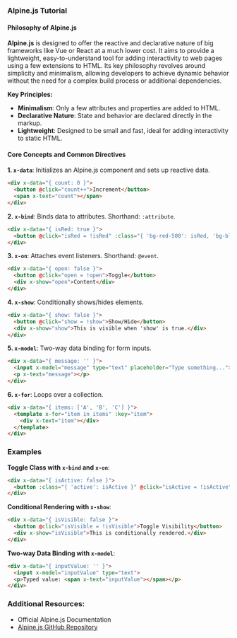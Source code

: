 ### Alpine.js Tutorial

#### Philosophy of Alpine.js

**Alpine.js** is designed to offer the reactive and declarative nature of big frameworks like Vue or React at a much lower cost. It aims to provide a lightweight, easy-to-understand tool for adding interactivity to web pages using a few extensions to HTML. Its key philosophy revolves around simplicity and minimalism, allowing developers to achieve dynamic behavior without the need for a complex build process or additional dependencies.

**Key Principles:**

- **Minimalism**: Only a few attributes and properties are added to HTML.
- **Declarative Nature**: State and behavior are declared directly in the markup.
- **Lightweight**: Designed to be small and fast, ideal for adding interactivity to static HTML.

#### Core Concepts and Common Directives

**1. `x-data`**: Initializes an Alpine.js component and sets up reactive data.

```html
<div x-data="{ count: 0 }">
  <button @click="count++">Increment</button>
  <span x-text="count"></span>
</div>
```

**2. `x-bind`**: Binds data to attributes. Shorthand: `:attribute`.

```html
<div x-data="{ isRed: true }">
  <button @click="isRed = !isRed" :class="{ 'bg-red-500': isRed, 'bg-blue-500': !isRed }">Toggle Color</button>
</div>
```

**3. `x-on`**: Attaches event listeners. Shorthand: `@event`.

```html
<div x-data="{ open: false }">
  <button @click="open = !open">Toggle</button>
  <div x-show="open">Content</div>
</div>
```

**4. `x-show`**: Conditionally shows/hides elements.

```html
<div x-data="{ show: false }">
  <button @click="show = !show">Show/Hide</button>
  <div x-show="show">This is visible when 'show' is true.</div>
</div>
```

**5. `x-model`**: Two-way data binding for form inputs.

```html
<div x-data="{ message: '' }">
  <input x-model="message" type="text" placeholder="Type something...">
  <p x-text="message"></p>
</div>
```

**6. `x-for`**: Loops over a collection.

```html
<div x-data="{ items: ['A', 'B', 'C'] }">
  <template x-for="item in items" :key="item">
    <div x-text="item"></div>
  </template>
</div>
```

### Examples

**Toggle Class with `x-bind` and `x-on`**:

```html
<div x-data="{ isActive: false }">
  <button :class="{ 'active': isActive }" @click="isActive = !isActive">Toggle Class</button>
</div>
```

**Conditional Rendering with `x-show`**:

```html
<div x-data="{ isVisible: false }">
  <button @click="isVisible = !isVisible">Toggle Visibility</button>
  <div x-show="isVisible">This is conditionally rendered.</div>
</div>
```

**Two-way Data Binding with `x-model`**:

```html
<div x-data="{ inputValue: '' }">
  <input x-model="inputValue" type="text">
  <p>Typed value: <span x-text="inputValue"></span></p>
</div>
```

### Additional Resources:

- Official Alpine.js Documentation
- [Alpine.js GitHub Repository](https://github.com/alpinejs/alpine)
